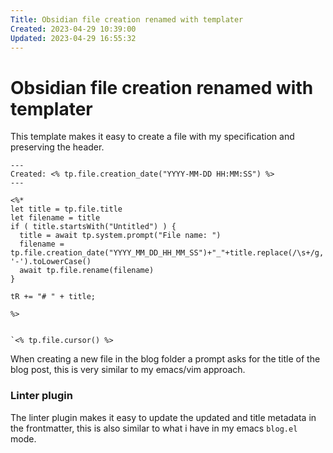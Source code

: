 ```yaml
---
Title: Obsidian file creation renamed with templater
Created: 2023-04-29 10:39:00
Updated: 2023-04-29 16:55:32
---
```


# Obsidian file creation renamed with templater

This template makes it easy to create a file with my specification and preserving the header.

```
---
Created: <% tp.file.creation_date("YYYY-MM-DD HH:MM:SS") %>
---

<%*
let title = tp.file.title
let filename = title
if ( title.startsWith("Untitled") ) {
  title = await tp.system.prompt("File name: ")
  filename = tp.file.creation_date("YYYY_MM_DD_HH_MM_SS")+"_"+title.replace(/\s+/g, '-').toLowerCase()
  await tp.file.rename(filename)
} 

tR += "# " + title;

%>


`<% tp.file.cursor() %>
```

When creating a new file in the blog folder a prompt asks for the title of the blog post, this is very similar to my emacs/vim approach.

### Linter plugin
The linter plugin makes it easy to update the updated and title metadata in the frontmatter, this is also similar to what i have in my emacs `blog.el` mode.


